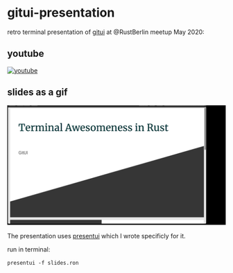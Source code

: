 # gitui-presentation
retro terminal presentation of [gitui](https://github.com/extrawurst/gitui) at @RustBerlin meetup May 2020:

## youtube
[![youtube](https://img.youtube.com/vi/2LPWasX16O8/1.jpg)](https://www.youtube.com/watch?v=2LPWasX16O8&t=6090)

## slides as a gif
![gif](presentation.gif)

The presentation uses [presentui](https://github.com/extrawurst/presentui) which I wrote specificly for it.

run in terminal:
```
presentui -f slides.ron
```